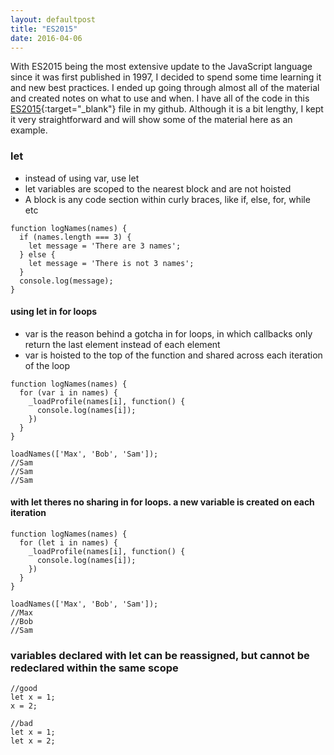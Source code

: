 ```yaml
---
layout: defaultpost
title: "ES2015"
date: 2016-04-06
---
```


With ES2015 being the most extensive update to the JavaScript language since it was first published in 1997, I decided to spend some time learning it and new best practices. I ended up going through almost all of the material and created notes on what to use and when. I have all of the code in this [ES2015](https://github.com/ricochen/javascript-resources/blob/master/ES2015.js){:target="_blank"} file in my github. Although it is a bit lengthy, I kept it very straightforward and will show some of the material here as an example.

### let

* instead of using var, use let
* let variables are scoped to the nearest block and are not hoisted
* A block is any code section within curly braces, like if, else, for, while etc

```
function logNames(names) {
  if (names.length === 3) {
    let message = 'There are 3 names';
  } else {
    let message = 'There is not 3 names';
  }
  console.log(message);
}
```

#### using let in for loops
* var is the reason behind a gotcha in for loops, in which callbacks only return the last element instead of each element
* var is hoisted to the top of the function and shared across each iteration of the loop

```
function logNames(names) {
  for (var i in names) {
    _loadProfile(names[i], function() {
      console.log(names[i]);
    })
  }
}

loadNames(['Max', 'Bob', 'Sam']);
//Sam
//Sam
//Sam
```

#### with let theres no sharing in for loops. a new variable is created on each iteration

```
function logNames(names) {
  for (let i in names) {
    _loadProfile(names[i], function() {
      console.log(names[i]);
    })
  }
}

loadNames(['Max', 'Bob', 'Sam']);
//Max
//Bob
//Sam
```

### variables declared with let can be reassigned, but cannot be redeclared within the same scope

```
//good
let x = 1;
x = 2;

//bad
let x = 1;
let x = 2;
```